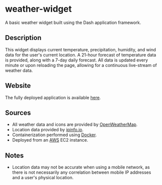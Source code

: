 # weather-widget
A basic weather widget built using the Dash application framework.

## Description
This widget displays current temperature, precipitation, humidity, and wind data for the user's current location. A 21-hour forecast of temperature data is provided, along with a 7-day daily forecast. All data is updated every minute or upon reloading the page, allowing for a continuous live-stream of weather data.

## Website
The fully deployed application is available [here](http://18.222.202.114:8050/).

## Sources
- All weather data and icons are provided by [OpenWeatherMap](https://openweathermap.org/).
- Location data provided by [ipinfo.io](https://ipinfo.io/).
- Containerization performed using [Docker](https://www.docker.com/).
- Deployed from an [AWS](https://aws.amazon.com/) EC2 instance.

## Notes
- Location data may not be accurate when using a mobile network, as there is not necessarily any correlation between mobile IP addresses and a user's physical location.